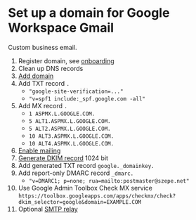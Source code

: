 # Set up a domain for Google Workspace Gmail

Custom business email.

1. Register domain, see [onboarding](/Onboarding.md)
1. Clean up DNS records
1. [Add domain](https://admin.google.com/AdminHome#Domains:)
1. Add TXT record `.`
   - `"google-site-verification=..."`
   - `"v=spf1 include:_spf.google.com -all"`
1. Add MX record `.`
   - `1 ASPMX.L.GOOGLE.COM.`
   - `5 ALT1.ASPMX.L.GOOGLE.COM.`
   - `5 ALT2.ASPMX.L.GOOGLE.COM.`
   - `10 ALT3.ASPMX.L.GOOGLE.COM.`
   - `10 ALT4.ASPMX.L.GOOGLE.COM.`
1. [Enable mailing](https://admin.google.com/AdminHome#Domains:)
1. [Generate DKIM record](https://admin.google.com/AdminHome#AppDetails:service=email&flyout=authenticate_email)
   1024 bit
1. Add generated TXT record `google._domainkey.`
1. Add report-only DMARC record `_dmarc.`
   - `"v=DMARC1; p=none; rua=mailto:postmaster@szepe.net"`
1. Use Google Admin Toolbox Check MX service
   `https://toolbox.googleapps.com/apps/checkmx/check?dkim_selector=google&domain=EXAMPLE.COM`
1. Optional [SMTP relay](https://admin.google.com/AdminHome?fral=1#ServiceSettings/service=email&subtab=filters)
